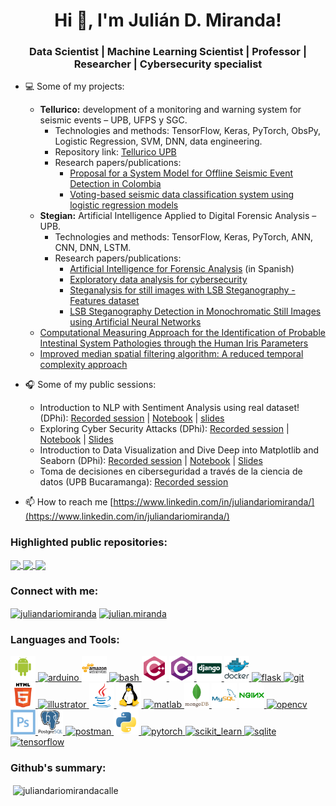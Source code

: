 <h1 align="center">Hi 👋, I'm Julián D. Miranda!</h1>
<h3 align="center">Data Scientist | Machine Learning Scientist | Professor | Researcher | Cybersecurity specialist</h3>

- 💻 Some of my projects:
  -  **Tellurico:** development of a monitoring and warning system for seismic events – UPB, UFPS y SGC.
     -  Technologies and methods: TensorFlow, Keras, PyTorch, ObsPy, Logistic Regression, SVM, DNN, data engineering.
     -  Repository link: [Tellurico UPB](https://github.com/Tellurico-UPB)
     -  Research papers/publications:
        -  [Proposal for a System Model for Offline Seismic Event Detection in Colombia](https://www.mdpi.com/1999-5903/12/12/231)
        -  [Voting-based seismic data classification system using logistic regression models](https://ieeexplore.ieee.org/document/8730280)
  -  **Stegian:** Artificial Intelligence Applied to Digital Forensic Analysis – UPB.
     -  Technologies and methods: TensorFlow, Keras, PyTorch, ANN, CNN, DNN, LSTM.
     -  Research papers/publications:
        -  [Artificial Intelligence for Forensic Analysis](http://editorial.urosario.edu.co/pub/media/hipertexto/rosario/anexos/proyecto-cibsi/02_F5_ok.pdf) (in Spanish)
        -  [Exploratory data analysis for cybersecurity](https://www.emerald.com/insight/content/doi/10.1108/WJE-11-2020-0560/full/html)
        -  [Steganalysis for still images with LSB Steganography - Features dataset](https://doi.org/10.21227/GS67-YN65)
        -  [LSB Steganography Detection in Monochromatic Still Images using Artificial Neural Networks](https://www.researchgate.net/publication/340793392_LSB_Steganography_Detection_in_Monochromatic_Still_Images_using_Artificial_Neural_Networks)
  - [Computational Measuring Approach for the Identification of Probable Intestinal System Pathologies through the Human Iris Parameters](http://dx.doi.org/10.1109/STSIVA.2019.8730274)
  - [Improved median spatial filtering algorithm: A reduced temporal complexity approach](http://dx.doi.org/10.1109/STSIVA.2016.7743311)

- 🎧 Some of my public sessions:
  - Introduction to NLP with Sentiment Analysis using real dataset! (DPhi): [Recorded session](https://www.youtube.com/watch?v=o1Bb7G4szQQ&t=2568s) | [Notebook](https://github.com/juliandariomirandacalle/NLP_Notebooks/blob/master/01-Introduction_NLP/W5_DS_NLP_student.ipynb) | [slides](https://github.com/juliandariomirandacalle/NLP_Notebooks/blob/master/01-Introduction_NLP/Introduction_NLP.pdf)
  - Exploring Cyber Security Attacks (DPhi): [Recorded session](https://www.youtube.com/watch?v=FisuZXJskz0&t=575s) | [Notebook](https://github.com/juliandariomirandacalle/DataScience_Cybersecurity/blob/master/01-EDA_Cyber_Attacks/W2_DS_Cybersecurity_student.ipynb) | [Slides](https://github.com/juliandariomirandacalle/DataScience_Cybersecurity/blob/master/01-EDA_Cyber_Attacks/Cybersecurity_DS.pdf)
  - Introduction to Data Visualization and Dive Deep into Matplotlib and Seaborn (DPhi): [Recorded session](https://www.youtube.com/watch?v=vNKU81ZfkKo&t=2373s) | [Notebook](https://github.com/juliandariomirandacalle/Visualization_Bootcamp/blob/main/Visualization_NB.ipynb) | [Slides](https://github.com/juliandariomirandacalle/Visualization_Bootcamp/blob/main/Visualization_DPhi.pdf)
  - Toma de decisiones en ciberseguridad a través de la ciencia de datos (UPB Bucaramanga): [Recorded session](https://www.youtube.com/watch?v=ItNqVUpJpq0)

- 📫 How to reach me [https://www.linkedin.com/in/juliandariomiranda/](https://www.linkedin.com/in/juliandariomiranda/)

<h3 align="left">Highlighted public repositories:</h3>

<a href="https://github.com/juliandariomirandacalle/NLP_Notebooks">
  <img align="center" src="https://github-readme-stats.vercel.app/api/pin/?username=juliandariomirandacalle&repo=NLP_Notebooks&theme=vue" />
</a>

<a href="https://github.com/juliandariomirandacalle/Visualization_Bootcamp">
  <img align="center" src="https://github-readme-stats.vercel.app/api/pin/?username=juliandariomirandacalle&repo=Visualization_Bootcamp&theme=vue" />
</a>

<a href="https://github.com/juliandariomirandacalle/DataScience_Cybersecurity">
  <img align="center" src="https://github-readme-stats.vercel.app/api/pin/?username=juliandariomirandacalle&repo=DataScience_Cybersecurity&theme=vue" />
</a>

<h3 align="left">Connect with me:</h3>
<p align="left">
<a href="https://linkedin.com/in/juliandariomiranda" target="blank"><img align="center" src="https://raw.githubusercontent.com/rahuldkjain/github-profile-readme-generator/master/src/images/icons/Social/linked-in-alt.svg" alt="juliandariomiranda" height="30" width="40" /></a>
<a href="https://codeforces.com/profile/julian.miranda" target="blank"><img align="center" src="https://cdn.jsdelivr.net/npm/simple-icons@3.0.1/icons/codeforces.svg" alt="julian.miranda" height="30" width="40" /></a>
</p>

<h3 align="left">Languages and Tools:</h3>
<p align="left"> <a href="https://developer.android.com" target="_blank"> <img src="https://raw.githubusercontent.com/devicons/devicon/master/icons/android/android-original-wordmark.svg" alt="android" width="40" height="40"/> </a> <a href="https://www.arduino.cc/" target="_blank"> <img src="https://cdn.worldvectorlogo.com/logos/arduino-1.svg" alt="arduino" width="40" height="40"/> </a> <a href="https://aws.amazon.com" target="_blank"> <img src="https://raw.githubusercontent.com/devicons/devicon/master/icons/amazonwebservices/amazonwebservices-original-wordmark.svg" alt="aws" width="40" height="40"/> </a> <a href="https://www.gnu.org/software/bash/" target="_blank"> <img src="https://www.vectorlogo.zone/logos/gnu_bash/gnu_bash-icon.svg" alt="bash" width="40" height="40"/> </a> <a href="https://www.w3schools.com/cpp/" target="_blank"> <img src="https://raw.githubusercontent.com/devicons/devicon/master/icons/cplusplus/cplusplus-original.svg" alt="cplusplus" width="40" height="40"/> </a> <a href="https://www.w3schools.com/cs/" target="_blank"> <img src="https://raw.githubusercontent.com/devicons/devicon/master/icons/csharp/csharp-original.svg" alt="csharp" width="40" height="40"/> </a> <a href="https://www.djangoproject.com/" target="_blank"> <img src="https://raw.githubusercontent.com/devicons/devicon/master/icons/django/django-original.svg" alt="django" width="40" height="40"/> </a> <a href="https://www.docker.com/" target="_blank"> <img src="https://raw.githubusercontent.com/devicons/devicon/master/icons/docker/docker-original-wordmark.svg" alt="docker" width="40" height="40"/> </a> <a href="https://flask.palletsprojects.com/" target="_blank"> <img src="https://www.vectorlogo.zone/logos/pocoo_flask/pocoo_flask-icon.svg" alt="flask" width="40" height="40"/> </a> <a href="https://git-scm.com/" target="_blank"> <img src="https://www.vectorlogo.zone/logos/git-scm/git-scm-icon.svg" alt="git" width="40" height="40"/> </a> <a href="https://www.w3.org/html/" target="_blank"> <img src="https://raw.githubusercontent.com/devicons/devicon/master/icons/html5/html5-original-wordmark.svg" alt="html5" width="40" height="40"/> </a> <a href="https://www.adobe.com/in/products/illustrator.html" target="_blank"> <img src="https://www.vectorlogo.zone/logos/adobe_illustrator/adobe_illustrator-icon.svg" alt="illustrator" width="40" height="40"/> </a> <a href="https://www.java.com" target="_blank"> <img src="https://raw.githubusercontent.com/devicons/devicon/master/icons/java/java-original.svg" alt="java" width="40" height="40"/> </a> <a href="https://www.linux.org/" target="_blank"> <img src="https://raw.githubusercontent.com/devicons/devicon/master/icons/linux/linux-original.svg" alt="linux" width="40" height="40"/> </a> <a href="https://www.mathworks.com/" target="_blank"> <img src="https://upload.wikimedia.org/wikipedia/commons/2/21/Matlab_Logo.png" alt="matlab" width="40" height="40"/> </a> <a href="https://www.mongodb.com/" target="_blank"> <img src="https://raw.githubusercontent.com/devicons/devicon/master/icons/mongodb/mongodb-original-wordmark.svg" alt="mongodb" width="40" height="40"/> </a> <a href="https://www.mysql.com/" target="_blank"> <img src="https://raw.githubusercontent.com/devicons/devicon/master/icons/mysql/mysql-original-wordmark.svg" alt="mysql" width="40" height="40"/> </a> <a href="https://www.nginx.com" target="_blank"> <img src="https://raw.githubusercontent.com/devicons/devicon/master/icons/nginx/nginx-original.svg" alt="nginx" width="40" height="40"/> </a> <a href="https://opencv.org/" target="_blank"> <img src="https://www.vectorlogo.zone/logos/opencv/opencv-icon.svg" alt="opencv" width="40" height="40"/> </a> <a href="https://www.photoshop.com/en" target="_blank"> <img src="https://raw.githubusercontent.com/devicons/devicon/master/icons/photoshop/photoshop-line.svg" alt="photoshop" width="40" height="40"/> </a> <a href="https://www.postgresql.org" target="_blank"> <img src="https://raw.githubusercontent.com/devicons/devicon/master/icons/postgresql/postgresql-original-wordmark.svg" alt="postgresql" width="40" height="40"/> </a> <a href="https://postman.com" target="_blank"> <img src="https://www.vectorlogo.zone/logos/getpostman/getpostman-icon.svg" alt="postman" width="40" height="40"/> </a> <a href="https://www.python.org" target="_blank"> <img src="https://raw.githubusercontent.com/devicons/devicon/master/icons/python/python-original.svg" alt="python" width="40" height="40"/> </a> <a href="https://pytorch.org/" target="_blank"> <img src="https://www.vectorlogo.zone/logos/pytorch/pytorch-icon.svg" alt="pytorch" width="40" height="40"/> </a> <a href="https://scikit-learn.org/" target="_blank"> <img src="https://upload.wikimedia.org/wikipedia/commons/0/05/Scikit_learn_logo_small.svg" alt="scikit_learn" width="40" height="40"/> </a> <a href="https://www.sqlite.org/" target="_blank"> <img src="https://www.vectorlogo.zone/logos/sqlite/sqlite-icon.svg" alt="sqlite" width="40" height="40"/> </a> <a href="https://www.tensorflow.org" target="_blank"> <img src="https://www.vectorlogo.zone/logos/tensorflow/tensorflow-icon.svg" alt="tensorflow" width="40" height="40"/> </a> </p>

<h3 align="left">Github's summary:</h3>

<p>&nbsp;<img align="center" src="https://github-readme-stats.vercel.app/api?username=juliandariomirandacalle&show_icons=true&locale=en" alt="juliandariomirandacalle" /></p>
